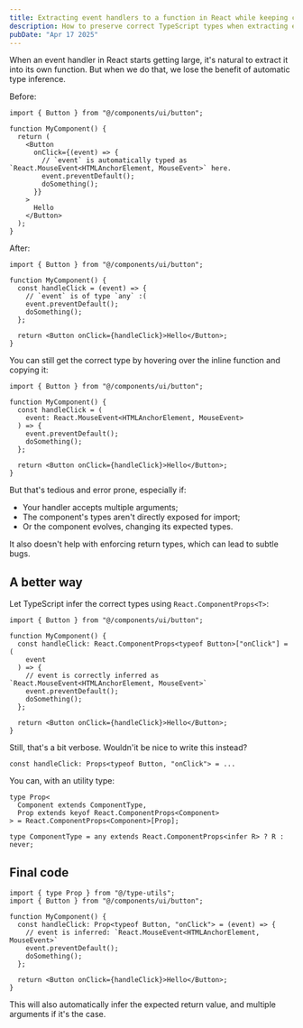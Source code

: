 ```yaml
---
title: Extracting event handlers to a function in React while keeping correct types
description: How to preserve correct TypeScript types when extracting event handlers from JSX elements in React.
pubDate: "Apr 17 2025"
---
```


When an event handler in React starts getting large, it's natural to extract it into its own function.
But when we do that, we lose the benefit of automatic type inference.

Before:

```tsx
import { Button } from "@/components/ui/button";

function MyComponent() {
  return (
    <Button
      onClick={(event) => {
        // `event` is automatically typed as `React.MouseEvent<HTMLAnchorElement, MouseEvent>` here.
        event.preventDefault();
        doSomething();
      }}
    >
      Hello
    </Button>
  );
}
```

After:

```tsx
import { Button } from "@/components/ui/button";

function MyComponent() {
  const handleClick = (event) => {
    // `event` is of type `any` :(
    event.preventDefault();
    doSomething();
  };

  return <Button onClick={handleClick}>Hello</Button>;
}
```

You can still get the correct type by hovering over the inline function and copying it:

```tsx
import { Button } from "@/components/ui/button";

function MyComponent() {
  const handleClick = (
    event: React.MouseEvent<HTMLAnchorElement, MouseEvent>
  ) => {
    event.preventDefault();
    doSomething();
  };

  return <Button onClick={handleClick}>Hello</Button>;
}
```

But that's tedious and error prone, especially if:

- Your handler accepts multiple arguments;
- The component's types aren't directly exposed for import;
- Or the component evolves, changing its expected types.

It also doesn't help with enforcing return types, which can lead to subtle bugs.

## A better way

Let TypeScript infer the correct types using `React.ComponentProps<T>`:

```tsx
import { Button } from "@/components/ui/button";

function MyComponent() {
  const handleClick: React.ComponentProps<typeof Button>["onClick"] = (
    event
  ) => {
    // event is correctly inferred as `React.MouseEvent<HTMLAnchorElement, MouseEvent>`
    event.preventDefault();
    doSomething();
  };

  return <Button onClick={handleClick}>Hello</Button>;
}
```

Still, that's a bit verbose. Wouldn'it be nice to write this instead?

```tsx
const handleClick: Props<typeof Button, "onClick"> = ...
```

You can, with an utility type:

```tsx
type Prop<
  Component extends ComponentType,
  Prop extends keyof React.ComponentProps<Component>
> = React.ComponentProps<Component>[Prop];

type ComponentType = any extends React.ComponentProps<infer R> ? R : never;
```

## Final code

```tsx
import { type Prop } from "@/type-utils";
import { Button } from "@/components/ui/button";

function MyComponent() {
  const handleClick: Prop<typeof Button, "onClick"> = (event) => {
    // event is inferred: `React.MouseEvent<HTMLAnchorElement, MouseEvent>`
    event.preventDefault();
    doSomething();
  };

  return <Button onClick={handleClick}>Hello</Button>;
}
```

This will also automatically infer the expected return value, and multiple arguments if it's the case.
